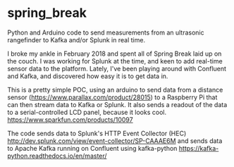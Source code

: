 # spring_break
Python and Arduino code to send measurements from an ultrasonic rangefinder to Kafka and/or Splunk in real time.

I broke my ankle in February 2018 and spent all of Spring Break laid up on the couch.  I was working for Splunk at the time, and keen to add real-time sensor data to the platform.  Lately, I've been playing around with Confluent and Kafka, and discovered how easy it is to get data in. 

This is a pretty simple POC, using an arduino to send data from a distance sensor (https://www.parallax.com/product/28015) to a Raspberry Pi that can then stream data to Kafka or Splunk.  It also sends a readout of the data to a serial-controlled LCD panel, because it looks cool. https://www.sparkfun.com/products/10097

The code sends data to Splunk's HTTP Event Collector (HEC) http://dev.splunk.com/view/event-collector/SP-CAAAE6M and sends data to Apache Kafka running on Confluent using kafka-python https://kafka-python.readthedocs.io/en/master/

